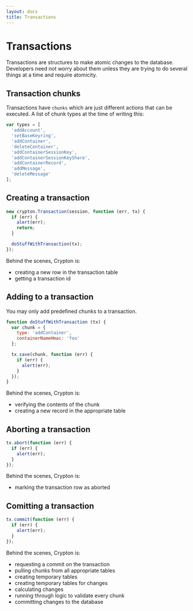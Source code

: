 ```yaml
---
layout: docs
title: Transactions
---
```


# Transactions

Transactions are structures to make atomic changes to the database. Developers need not worry about them unless they are trying to do several things at a time and require atomicity.

## Transaction chunks

Transactions have `chunks` which are just different actions that can be executed. A list of chunk types at the time of writing this:

````javascript
var types = [
  'addAccount',
  'setBaseKeyring',
  'addContainer',
  'deleteContainer',
  'addContainerSessionKey',
  'addContainerSessionKeyShare',
  'addContainerRecord',
  'addMessage',
  'deleteMessage'
];
````

## Creating a transaction

````javascript
new crypton.Transaction(session, function (err, tx) {
  if (err) {
    alert(err);
    return;
  }

  doStuffWithTransaction(tx);
});
````

Behind the scenes, Crypton is:

* creating a new row in the transaction table
* getting a transaction id

## Adding to a transaction

You may only add predefined chunks to a transaction.

````javascript
function doStuffWithTransaction (tx) {
  var chunk = {
    type: 'addContainer',
    containerNameHmac: 'foo'
  };

  tx.save(chunk, function (err) {
    if (err) {
      alert(err);
    }
  });
}
````

Behind the scenes, Crypton is:

* verifying the contents of the chunk
* creating a new record in the appropriate table

## Aborting a transaction

````javascript
tx.abort(function (err) {
  if (err) {
    alert(err);
  }
});
````

Behind the scenes, Crypton is:

* marking the transaction row as aborted

## Comitting a transaction

````javascript
tx.commit(function (err) {
  if (err) {
    alert(err);
  }
});
````

Behind the scenes, Crypton is:

* requesting a commit on the transaction
* pulling chunks from all appropriate tables
* creating temporary tables
* creating temporary tables for changes
* calculating changes
* running through logic to validate every chunk
* committing changes to the database
